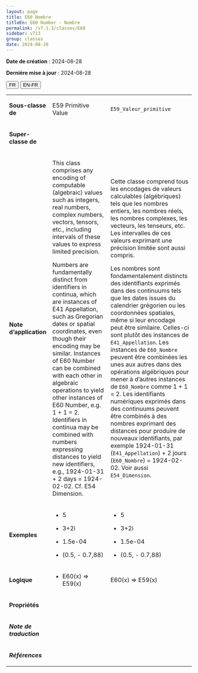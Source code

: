 ```yaml
---
layout: page
title: E60 Nombre
titleEn: E60 Number - Nombre
permalink: /v7.1.3/classes/E60
sidebar: v713
group: classes
date: 2024-08-28
---
```


**Date de création** : 2024-08-28

**Dernière mise à jour** : 2024-08-28

<div class="lang-buttons">
 <button id="fr" class="activate">FR</button>
 <button id="en-fr">EN-FR</button>
</div>

<table>
<tbody>
<tr>
<td><p><strong>Sous-classe de</strong></p></td>
<td class="en">
<p>E59 Primitive Value</p>
</td>
<td>
<p><code class="language-plaintext highlighter-rouge">E59_Valeur_primitive</code></p>
</td>
</tr>
<tr>
<td><p><strong>Super-classe de</strong></p></td>
<td class="en">
</td>
<td>
</td>
</tr>
<tr>
<td><p><strong>Note d’application</strong></p></td>
<td class="en">
<p>This class comprises any encoding of computable (algebraic) values such as integers, real numbers, complex numbers, vectors, tensors, etc., including intervals of these values to express limited precision. </p>
<p>Numbers are fundamentally distinct from identifiers in continua, which are instances of E41 Appellation, such as Gregorian dates or spatial coordinates, even though their encoding may be similar. Instances of E60 Number can be combined with each other in algebraic operations to yield other instances of E60 Number, e.g. 1 + 1 = 2. Identifiers in continua may be combined with numbers expressing distances to yield new identifiers, e.g., 1924-01-31 + 2 days = 1924-02-02. Cf. E54 Dimension.</p>
</td>
<td>
<p>Cette classe comprend tous les encodages de valeurs calculables (algébriques) tels que les nombres entiers, les nombres réels, les nombres complexes, les vecteurs, les tenseurs, etc. Les intervalles de ces valeurs exprimant une précision limitée sont aussi compris.</p>
<p>Les nombres sont fondamentalement distincts des identifiants exprimés dans des continuums tels que les dates issues du calendrier grégorien ou les coordonnées spatiales, même si leur encodage peut être similaire. Celles-ci sont plutôt des instances de <code class="language-plaintext highlighter-rouge">E41_Appellation</code>. Les instances de <code class="language-plaintext highlighter-rouge">E60_Nombre</code> peuvent être combinées les unes aux autres dans des opérations algébriques pour mener à d’autres instances de <code class="language-plaintext highlighter-rouge">E60_Nombre</code> comme 1 + 1 = 2. Les identifiants numériques exprimés dans des continuums peuvent être combinés à des nombres exprimant des distances pour produire de nouveaux identifiants, par exemple 1924-01-31 (<code class="language-plaintext highlighter-rouge">E41_Appellation</code>) + 2 jours (<code class="language-plaintext highlighter-rouge">E60_Nombre</code>) = 1924-02-02. Voir aussi <code class="language-plaintext highlighter-rouge">E54_Dimension</code>. </p>
</td>
</tr>
<tr>
<td><p><strong>Exemples</strong></p></td>
<td class="en">
<ul>
<li><p>5</p>
</li>
<li><p>3+2i</p>
</li>
<li><p>1.5e-04</p>
</li>
<li><p>(0.5, - 0.7,88)</p>
</li>
</ul>
</td>
<td>
<ul>
<li><p>5</p>
</li>
<li><p>3+2i</p>
</li>
<li><p>1.5e-04</p>
</li>
<li><p>(0.5, - 0.7,88)</p>
</li>
</ul>
</td>
</tr>
<tr>
<td><p><strong>Logique</strong></p></td>
<td class="en">
<ul>
<li><p>E60(x) ⇒ E59(x)</p>
</li>
</ul>
</td>
<td>
<p>E60(x) ⇒ E59(x)</p>
</td>
</tr>
<tr>
<td><p><strong>Propriétés</strong></p></td>
<td class="en">
</td>
<td>
</td>
</tr>
<tr>
<td><p><strong><em>Note de traduction</em></strong></p></td>
<td colspan="2">
</td>
</tr>
<tr>
<td><p><strong><em>Références</em></strong></p></td>
<td colspan="2">
<p><em></em></p>
</td>
</tr>
</tbody>
</table>
